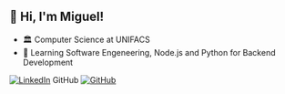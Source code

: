 ## 👋 Hi, I'm Miguel!

- 🏛️ Computer Science at UNIFACS
- 🌱 Learning Software Engeneering, Node.js and Python for Backend Development

[![LinkedIn](https://img.shields.io/badge/LinkedIn-0077B5?style=for-the-badge&logo=linkedin&logoColor=white)](https://www.linkedin.com/in/migvasconcelos/)
GitHub 	[![GitHub](https://img.shields.io/badge/GitHub-100000?style=for-the-badge&logo=github&logoColor=white)](https://github.com/muginito)

